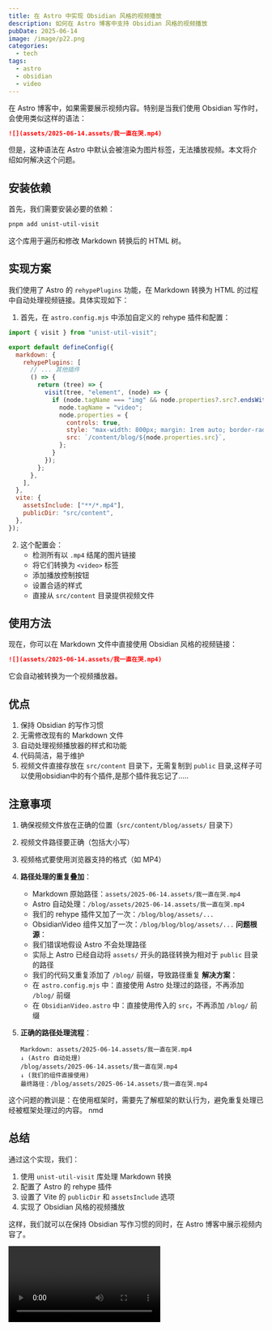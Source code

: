 ```yaml
---
title: 在 Astro 中实现 Obsidian 风格的视频播放
description: 如何在 Astro 博客中支持 Obsidian 风格的视频播放
pubDate: 2025-06-14
image: /image/p22.png
categories:
  - tech
tags:
  - astro
  - obsidian
  - video
---
```


在 Astro 博客中，如果需要展示视频内容。特别是当我们使用 Obsidian 写作时，会使用类似这样的语法：

```markdown
![](assets/2025-06-14.assets/我一直在哭.mp4)
```

但是，这种语法在 Astro 中默认会被渲染为图片标签，无法播放视频。本文将介绍如何解决这个问题。

## 安装依赖

首先，我们需要安装必要的依赖：

```bash
pnpm add unist-util-visit
```

这个库用于遍历和修改 Markdown 转换后的 HTML 树。

## 实现方案

我们使用了 Astro 的 `rehypePlugins` 功能，在 Markdown 转换为 HTML 的过程中自动处理视频链接。具体实现如下：

1. 首先，在 `astro.config.mjs` 中添加自定义的 rehype 插件和配置：

```javascript
import { visit } from "unist-util-visit";

export default defineConfig({
  markdown: {
    rehypePlugins: [
      // ... 其他插件
      () => {
        return (tree) => {
          visit(tree, "element", (node) => {
            if (node.tagName === "img" && node.properties?.src?.endsWith(".mp4")) {
              node.tagName = "video";
              node.properties = {
                controls: true,
                style: "max-width: 800px; margin: 1rem auto; border-radius: 8px; overflow: hidden;",
                src: `/content/blog/${node.properties.src}`,
              };
            }
          });
        };
      },
    ],
  },
  vite: {
    assetsInclude: ["**/*.mp4"],
    publicDir: "src/content",
  },
});
```

2. 这个配置会：
   - 检测所有以 `.mp4` 结尾的图片链接
   - 将它们转换为 `<video>` 标签
   - 添加播放控制按钮
   - 设置合适的样式
   - 直接从 `src/content` 目录提供视频文件

## 使用方法

现在，你可以在 Markdown 文件中直接使用 Obsidian 风格的视频链接：

```markdown
![](assets/2025-06-14.assets/我一直在哭.mp4)
```

它会自动被转换为一个视频播放器。

## 优点

1. 保持 Obsidian 的写作习惯
2. 无需修改现有的 Markdown 文件
3. 自动处理视频播放器的样式和功能
4. 代码简洁，易于维护
5. 视频文件直接存放在 `src/content` 目录下，无需复制到 `public` 目录,这样子可以使用obsidian中的有个插件,是那个插件我忘记了.....

## 注意事项

1. 确保视频文件放在正确的位置（`src/content/blog/assets/` 目录下）
2. 视频文件路径要正确（包括大小写）
3. 视频格式要使用浏览器支持的格式（如 MP4）
4. **路径处理的重复叠加**：
   - Markdown 原始路径：`assets/2025-06-14.assets/我一直在哭.mp4`
   - Astro 自动处理：`/blog/assets/2025-06-14.assets/我一直在哭.mp4`
   - 我们的 rehype 插件又加了一次：`/blog/blog/assets/...`
   - ObsidianVideo 组件又加了一次：`/blog/blog/blog/assets/...`
	**问题根源**：
   - 我们错误地假设 Astro 不会处理路径
   - 实际上 Astro 已经自动将 `assets/` 开头的路径转换为相对于 `public` 目录的路径
   - 我们的代码又重复添加了 `/blog/` 前缀，导致路径重复
	**解决方案**：
   - 在 `astro.config.mjs` 中：直接使用 Astro 处理过的路径，不再添加 `/blog/` 前缀
   - 在 `ObsidianVideo.astro` 中：直接使用传入的 `src`，不再添加 `/blog/` 前缀

4. **正确的路径处理流程**：
   ```
   Markdown: assets/2025-06-14.assets/我一直在哭.mp4
   ↓ (Astro 自动处理)
   /blog/assets/2025-06-14.assets/我一直在哭.mp4
   ↓ (我们的组件直接使用)
   最终路径：/blog/assets/2025-06-14.assets/我一直在哭.mp4
   ```

这个问题的教训是：在使用框架时，需要先了解框架的默认行为，避免重复处理已经被框架处理过的内容。
nmd
## 总结

通过这个实现，我们：

1. 使用 `unist-util-visit` 库处理 Markdown 转换
2. 配置了 Astro 的 rehype 插件
3. 设置了 Vite 的 `publicDir` 和 `assetsInclude` 选项
4. 实现了 Obsidian 风格的视频播放

这样，我们就可以在保持 Obsidian 写作习惯的同时，在 Astro 博客中展示视频内容了。


![](assets/在%20Astro%20中实现%20Obsidian%20风格的视频播放.assets/我怀念的.mp4)
